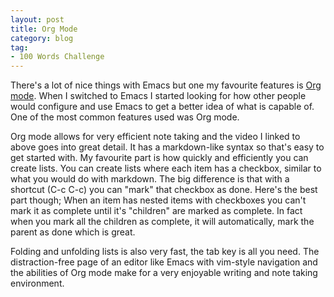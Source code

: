 ```yaml
---
layout: post
title: Org Mode
category: blog
tag:
- 100 Words Challenge
---
```

There's a lot of nice things with Emacs but one my favourite features is [Org mode](https://www.youtube.com/watch?v=oJTwQvgfgMM). When I switched to Emacs I started looking for how other people would configure and use Emacs to get a better idea of what is capable of. One of the most common features used was Org mode.

Org mode allows for very efficient note taking and the video I linked to above goes into great detail. It has a markdown-like syntax so that's easy to get started with. My favourite part is how quickly and efficiently you can create lists. You can create lists where each item has a checkbox, similar to what you would do with markdown. The big difference is that with a shortcut (C-c C-c) you can "mark" that checkbox as done. Here's the best part though; When an item has nested items with checkboxes you can't mark it as complete until it's "children" are marked as complete. In fact when you mark all the children as complete, it will automatically, mark the parent as done which is great.

Folding and unfolding lists is also very fast, the tab key is all you need. The distraction-free page of an editor like Emacs with vim-style navigation and the abilities of Org mode make for a very enjoyable writing and note taking environment.
